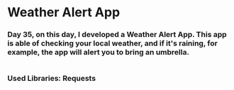 # Weather Alert App

### Day 35, on this day, I developed a Weather Alert App. This app is able of checking your local weather, and if it's raining, for example, the app will alert you to bring an umbrella. 
#
### Used Libraries: Requests
